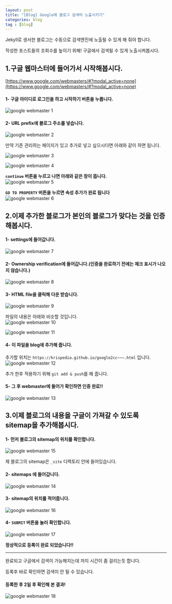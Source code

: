 ```yaml
---
layout: post
title: "[Blog] Google에 블로그 검색어 노출시키기"
categories: blog
tag : [blog]
---
```


Jekyll로 생서한 블로그는 수동으로 검색엔진에 노출될 수 있게 해 줘야 합니다. <br>

작성한 포스트들의 조회수를 높이기 위해! 구글에서 검색될 수 있게 노출시켜봅시다.<br>

## 1.구글 웹마스터에 들어가서 시작해봅시다. <br>
[https://www.google.com/webmasters/#?modal_active=none](https://www.google.com/webmasters/#?modal_active=none)

#### 1- 구글 아이디로 로그인을 하고 시작하기 버튼을 누릅니다.<br>
![google webmaster 1](https://krispedia.github.io/assets/images/google_webmaster_1.jpg)<br>

#### 2- URL prefix에 블로그 주소를 넣습니다. <br>
![google webmaster 2](https://krispedia.github.io/assets/images/google_webmaster_2.jpg)<br>

만약 기존 관리하는 페이지가 있고 추가로 넣고 싶으시다면 아래와 같이 하면 됩니다.<br>

![google webmaster 3](https://krispedia.github.io/assets/images/google_webmaster_3.jpg)<br>

![google webmaster 4](https://krispedia.github.io/assets/images/google_webmaster_4.jpg)<br>

**`continue` 버튼을 누르고 나면 아래와 같은 창이 뜹니다.** <br>
![google webmaster 5](https://krispedia.github.io/assets/images/google_webmaster_5.jpg)<br>

**`GO TO PROPERTY` 버튼을 누르면 속성 추가가 완료 됩니다**<br>
![google webmaster 6](https://krispedia.github.io/assets/images/google_webmaster_6.jpg)<br>

## 2.이제 추가한 블로그가 본인의 블로그가 맞다는 것을 인증해봅시다.<br>

#### 1- settings에 들어갑니다.<br>
![google webmaster 7](https://krispedia.github.io/assets/images/google_webmaster_7.jpg)<br>

#### 2- Ownership verification에 들어갑니다.(인증을 완료하기 전에는 체크 표시가 나오지 않습니다.)<br>
![google webmaster 8](https://krispedia.github.io/assets/images/google_webmaster_8.jpg)<br>

#### 3- HTML file을 클릭해 다운 받습니다.<br>
![google webmaster 9](https://krispedia.github.io/assets/images/google_webmaster_9.jpg)<br>

파일의 내용은 아래와 비슷할 것입니다.<br>
![google webmaster 10](https://krispedia.github.io/assets/images/google_webmaster_10.jpg)<br>

![google webmaster 11](https://krispedia.github.io/assets/images/google_webmaster_11.jpg)<br>

#### 4- 이 파일을 blog에 추가해 줍니다. <br>
추가할 위치는 `https://krispedia.github.io/google2cc~~~.html` 입니다.<br>
![google webmaster 12](https://krispedia.github.io/assets/images/google_webmaster_12.jpg)<br>

추가 한후 적용하기 위해 `git add & push`를 해 줍니다.<br>

#### 5- 그 후 webmaster에 들어가 확인하면 인증 완료!!<br>
![google webmaster 13](https://krispedia.github.io/assets/images/google_webmaster_13.jpg)<br>

## 3.이제 블로그의 내용을 구글이 가져갈 수 있도록 sitemap을 추가해봅시다.<br>

#### 1- 먼저 블로그의 sitemap의 위치를 확인합니다.<br>
![google webmaster 15](https://krispedia.github.io/assets/images/google_webmaster_15.jpg)<br>

제 블로그의 sitemap은 `_site` 디렉토리 안에 들어있습니다.<br>

#### 2- sitemaps 에 들어갑니다.<br>
![google webmaster 14](https://krispedia.github.io/assets/images/google_webmaster_14.jpg)<br>


#### 3- sitemap의 위치를 적어줍니다.<br>
![google webmaster 16](https://krispedia.github.io/assets/images/google_webmaster_16.jpg)<br>

#### 4- `SUBMIT` 버튼을 눌러 확인합니다.<br>
![google webmaster 17](https://krispedia.github.io/assets/images/google_webmaster_17.jpg)<br>

**정상적으로 등록이 완료 되었습니다!!**<br>

---
완료되고 구글에서 검색이 가능해지는데 까지 시간이 좀 걸리는듯 합니다.<br>

등록후 바로 확인하면 검색이 안 될 수 있습니다.<br>

#### 등록한 후 2일 후 확인해 본 결과!<br>

![google webmaster 18](https://krispedia.github.io/assets/images/google_webmaster_18.jpg)<br>

